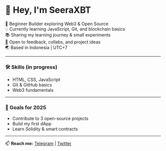 # 👋 Hey, I'm SeeraXBT

🚀 Beginner Builder exploring Web3 & Open Source  
💡 Currently learning JavaScript, Git, and blockchain basics  
📚 Sharing my learning journey & small experiments  
🤝 Open to feedback, collabs, and project ideas  
🌏 Based in Indonesia | UTC+7

---

### 🛠 Skills (in progress)
- HTML, CSS, JavaScript
- Git & GitHub basics
- Web3 fundamentals

---

### 📌 Goals for 2025
- Contribute to 3 open-source projects
- Build my first dApp
- Learn Solidity & smart contracts

---

📫 **Reach me:** [Telegram](https://t.me/YourTelegram) | [Twitter](https://x.com/YourUsername)
